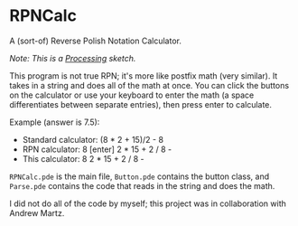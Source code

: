 RPNCalc
=======

A (sort-of) Reverse Polish Notation Calculator.

*Note: This is a [Processing](http://processing.org/) sketch.*

This program is not true RPN; it's more like postfix math (very similar). It takes in a string and does all of the math at once.
You can click the buttons on the calculator or use your keyboard to enter the math (a space differentiates between separate entries), then press enter to calculate.

Example (answer is 7.5):
- Standard calculator: (8 * 2 + 15)/2 - 8
- RPN calculator: 8 [enter] 2 * 15 + 2 / 8 -
- This calculator: 8 2 * 15 + 2 / 8 -

`RPNCalc.pde` is the main file, `Button.pde` contains the button class, and `Parse.pde` contains the code that reads in the string and does the math.

I did not do all of the code by myself; this project was in collaboration with Andrew Martz.
